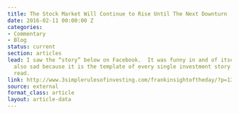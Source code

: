 ```yaml
---
title: The Stock Market Will Continue to Rise Until The Next Downturn
date: 2016-02-11 00:00:00 Z
categories:
- Commentary
- Blog
status: current
section: articles
lead: I saw the “story” below on Facebook.  It was funny in and of itself but it was
  also sad because it is the template of every single investment story you will ever
  read.
link: http://www.3simplerulesofinvesting.com/frankinsightoftheday/?p=1323
source: external
format_class: article
layout: article-data
---
```


